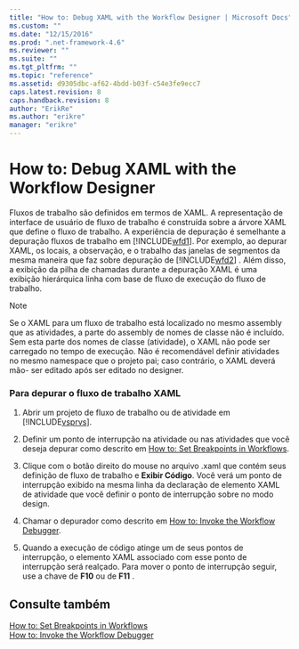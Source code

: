 ```yaml
---
title: "How to: Debug XAML with the Workflow Designer | Microsoft Docs"
ms.custom: ""
ms.date: "12/15/2016"
ms.prod: ".net-framework-4.6"
ms.reviewer: ""
ms.suite: ""
ms.tgt_pltfrm: ""
ms.topic: "reference"
ms.assetid: d9305dbc-af62-4bdd-b03f-c54e3fe9ecc7
caps.latest.revision: 8
caps.handback.revision: 8
author: "ErikRe"
ms.author: "erikre"
manager: "erikre"
---
```

# How to: Debug XAML with the Workflow Designer
Fluxos de trabalho são definidos em termos de XAML.  A representação de interface de usuário de fluxo de trabalho é construída sobre a árvore XAML que define o fluxo de trabalho.  A experiência de depuração é semelhante a depuração fluxos de trabalho em [!INCLUDE[wfd1](../workflow-designer/includes/wfd1_md.md)].  Por exemplo, ao depurar XAML, os locais, a observação, e o trabalho das janelas de segmentos da mesma maneira que faz sobre depuração de [!INCLUDE[wfd2](../workflow-designer/includes/wfd2_md.md)] .  Além disso, a exibição da pilha de chamadas durante a depuração XAML é uma exibição hierárquica linha com base de fluxo de execução do fluxo de trabalho.  
  
> [!NOTE]
>  Se o XAML para um fluxo de trabalho está localizado no mesmo assembly que as atividades, a parte do assembly de nomes de classe não é incluído.  Sem esta parte dos nomes de classe \(atividade\), o XAML não pode ser carregado no tempo de execução.  Não é recomendável definir atividades no mesmo namespace que o projeto pai; caso contrário, o XAML deverá mão\- ser editado após ser editado no designer.  
  
### Para depurar o fluxo de trabalho XAML  
  
1.  Abrir um projeto de fluxo de trabalho ou de atividade em [!INCLUDE[vsprvs](../code-quality/includes/vsprvs_md.md)].  
  
2.  Definir um ponto de interrupção na atividade ou nas atividades que você deseja depurar como descrito em [How to: Set Breakpoints in Workflows](../Topic/How%20to:%20Set%20Breakpoints%20in%20Workflows.md).  
  
3.  Clique com o botão direito do mouse no arquivo .xaml que contém seus definição de fluxo de trabalho e **Exibir Código**.  Você verá um ponto de interrupção exibido na mesma linha da declaração de elemento XAML de atividade que você definir o ponto de interrupção sobre no modo design.  
  
4.  Chamar o depurador como descrito em [How to: Invoke the Workflow Debugger](../workflow-designer/how-to-invoke-the-workflow-debugger.md).  
  
5.  Quando a execução de código atinge um de seus pontos de interrupção, o elemento XAML associado com esse ponto de interrupção será realçado.  Para mover o ponto de interrupção seguir, use a chave de **F10** ou de **F11** .  
  
## Consulte também  
 [How to: Set Breakpoints in Workflows](../Topic/How%20to:%20Set%20Breakpoints%20in%20Workflows.md)   
 [How to: Invoke the Workflow Debugger](../workflow-designer/how-to-invoke-the-workflow-debugger.md)